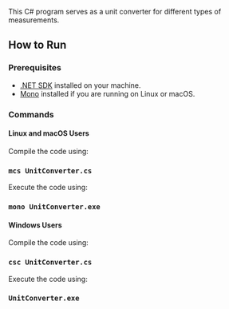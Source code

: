 This C# program serves as a unit converter for different types of measurements.

## How to Run

### Prerequisites
- [.NET SDK](https://dotnet.microsoft.com/download) installed on your machine.
- [Mono](https://www.mono-project.com/download/stable/) installed if you are running on Linux or macOS.

### Commands
#### Linux and macOS Users
Compile the code using:
### `mcs UnitConverter.cs`

Execute the code using:
### `mono UnitConverter.exe`


#### Windows Users
Compile the code using:
### `csc UnitConverter.cs`

Execute the code using:
### `UnitConverter.exe`

